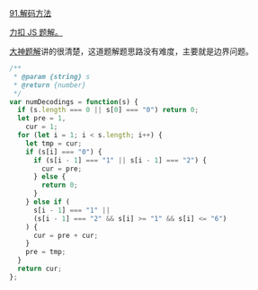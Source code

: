 [91.解码方法](https://leetcode-cn.com/problems/decode-ways/submissions/)

[力扣 JS 题解。](https://github.com/GuYueJiaJie/blog/blob/master/%E7%AE%97%E6%B3%95%E4%B8%8E%E6%95%B0%E6%8D%AE%E7%BB%93%E6%9E%84/README.md)

[大神题解](https://leetcode-cn.com/problems/decode-ways/solution/c-wo-ren-wei-hen-jian-dan-zhi-guan-de-jie-fa-by-pr/)讲的很清楚，这道题解题思路没有难度，主要就是边界问题。

```javascript
/**
 * @param {string} s
 * @return {number}
 */
var numDecodings = function(s) {
  if (s.length === 0 || s[0] === "0") return 0;
  let pre = 1,
    cur = 1;
  for (let i = 1; i < s.length; i++) {
    let tmp = cur;
    if (s[i] === "0") {
      if (s[i - 1] === "1" || s[i - 1] === "2") {
        cur = pre;
      } else {
        return 0;
      }
    } else if (
      s[i - 1] === "1" ||
      (s[i - 1] === "2" && s[i] >= "1" && s[i] <= "6")
    ) {
      cur = pre + cur;
    }
    pre = tmp;
  }
  return cur;
};
```
